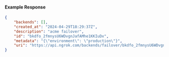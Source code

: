 <!-- Code generated for API Clients. DO NOT EDIT. -->

#### Example Response

```json
{
	"backends": [],
	"created_at": "2024-04-29T18:29:37Z",
	"description": "acme failover",
	"id": "bkdfo_2fmnysU6WDvgnJafAMhe1KKIuDx",
	"metadata": "{\"environment\": \"production\"}",
	"uri": "https://api.ngrok.com/backends/failover/bkdfo_2fmnysU6WDvgnJafAMhe1KKIuDx"
}
```
